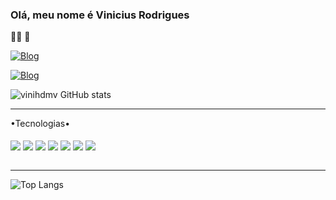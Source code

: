 
### Olá, meu nome é Vinicius Rodrigues

👋👋
👋

[![Blog](https://img.shields.io/badge/WhatsApp-25D366?style=for-the-badge&logo=whatsapp&logoColor=white)](https://wa.me/556194259779)

[![Blog](https://img.shields.io/badge/Instagram-E4405F?style=for-the-badge&logo=instagram&logoColor=white)](https://instagram.com/vinicius_.rodrigues)

![vinihdmv GitHub stats](https://github-readme-stats.vercel.app/api?username=vinihdmv&show_icons=true&theme=radical)
<hr>
•Tecnologias•

<div style="display: inline_block"><br/>
<img align= "center" src="https://img.shields.io/badge/HTML5-E34F26?style=for-the-badge&logo=html5&logoColor=white"/>
<img align= "center" src="https://img.shields.io/badge/CSS-239120?&style=for-the-badge&logo=css3&logoColor=white"/>
<img align= "center" src="https://img.shields.io/badge/Python-14354C?style=for-the-badge&logo=python&logoColor=white"/>
<img align= "center" src="https://img.shields.io/badge/C-00599C?style=for-the-badge&logo=c&logoColor=white"/>
<img align= "center" src="	https://img.shields.io/badge/Microsoft_Office-D83B01?style=for-the-badge&logo=microsoft-office&logoColor=white"/>
<img align= "center" src="https://img.shields.io/badge/Steam-000000?style=for-the-badge&logo=steam&logoColor=white"/>
<img align= "center" src="
https://img.shields.io/badge/Spotify-1ED760?&style=for-the-badge&logo=spotify&logoColor=white"/>
<div> <br>
<hr>

 
![Top Langs](https://github-readme-stats.vercel.app/api/top-langs/?username=vinihdmv&hide_progress=true)

